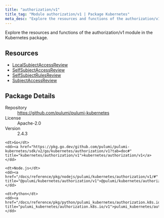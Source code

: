 ```yaml
---
title: "authorization/v1"
title_tag: "Module authorization/v1 | Package Kubernetes"
meta_desc: "Explore the resources and functions of the authorization/v1 module in the Kubernetes package."
---
```


<!-- WARNING: this file was generated by Pulumi Docs Generator. -->
<!-- Do not edit by hand unless you're certain you know what you are doing! -->

Explore the resources and functions of the authorization/v1 module in the Kubernetes package.

<h2 id="resources">Resources</h2>
<ul class="api">
    <li><a href="localsubjectaccessreview" title="LocalSubjectAccessReview"><span class="symbol resource"></span>LocalSubjectAccessReview</a></li>
    <li><a href="selfsubjectaccessreview" title="SelfSubjectAccessReview"><span class="symbol resource"></span>SelfSubjectAccessReview</a></li>
    <li><a href="selfsubjectrulesreview" title="SelfSubjectRulesReview"><span class="symbol resource"></span>SelfSubjectRulesReview</a></li>
    <li><a href="subjectaccessreview" title="SubjectAccessReview"><span class="symbol resource"></span>SubjectAccessReview</a></li>
</ul>

<h2 id="package-details">Package Details</h2>
<dl class="package-details">
	<dt>Repository</dt>
	<dd><a href="https://github.com/pulumi/pulumi-kubernetes">https://github.com/pulumi/pulumi-kubernetes</a></dd>
	<dt>License</dt>
	<dd>Apache-2.0</dd>
	<dt>Version</dt>
	<dd>2.4.3</dd>
</dl>



<dl class="tabular">

    <dt>Go</dt>
    <dd><a href="https://pkg.go.dev/github.com/pulumi/pulumi-kubernetes/sdk/v2/go/kubernetes/authorization/v1?tab=doc#" title="kubernetes/authorization/v1">kubernetes/authorization/v1</a></dd>

    <dt>Node.js</dt>
    <dd><a href="/docs/reference/pkg/nodejs/pulumi/kubernetes/authorization/v1/#" title="@pulumi/kubernetes/authorization/v1">@pulumi/kubernetes/authorization/v1</a></dd>

    <dt>Python</dt>
    <dd><a href="/docs/reference/pkg/python/pulumi_kubernetes/authorization.k8s.io/v1" title="pulumi_kubernetes/authorization.k8s.io/v1">pulumi_kubernetes/authorization.k8s.io/v1</a></dd>

</dl>

